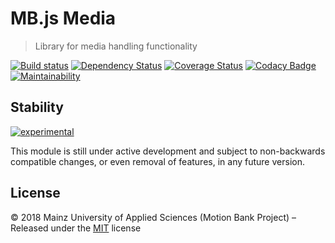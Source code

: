 [comment]: # (ACHTUNG! This is an autogenerated file and will be automatically overwritten)
[comment]: # (To edit its contents please refer to the project dir '.readme')

# MB.js Media

> Library for media handling functionality

[![Build status](https://secure.travis-ci.org/motionbank-js/mbjs-media.svg)](https://travis-ci.org/motionbank-js/mbjs-media)
[![Dependency Status](https://tidelift.com/badges/github/motionbank-js/mbjs-media?style=flat)](https://tidelift.com/repo/github/motionbank-js/mbjs-media)
[![Coverage Status](https://coveralls.io/repos/github/motionbank-js/mbjs-media/badge.svg?branch=master)](https://coveralls.io/github/motionbank-js/mbjs-media?branch=master)
[![Codacy Badge](https://api.codacy.com/project/badge/Grade/c792f12b49bd4c04afd7e49f81fae37c)](https://www.codacy.com/app/motionbank-js/mbjs-media)
[![Maintainability](https://api.codeclimate.com/v1/badges/2659e2c68058d6ac4e4a/maintainability)](https://codeclimate.com/github/motionbank-js/mbjs-media/maintainability)


## Stability

[![experimental](http://badges.github.io/stability-badges/dist/experimental.svg)](http://github.com/badges/stability-badges)

This module is still under active development and subject to non-backwards compatible changes, or even removal of features, in any future version.


## License

:copyright: 2018 Mainz University of Applied Sciences (Motion Bank Project) – 
Released under the [MIT](https://github.com/motionbank-js/mbjs-media/blob/master/LICENSE) license


